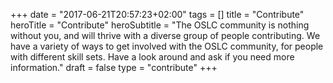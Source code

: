 +++
date = "2017-06-21T20:57:23+02:00"
tags = []
title = "Contribute"
heroTitle = "Contribute"
heroSubtitle = "The OSLC community is nothing without you, and will thrive with a diverse group of people contributing. We have a variety of ways to get involved with the OSLC community, for people with different skill sets. Have a look around and ask if you need more information."
draft = false
type = "contribute"
+++
